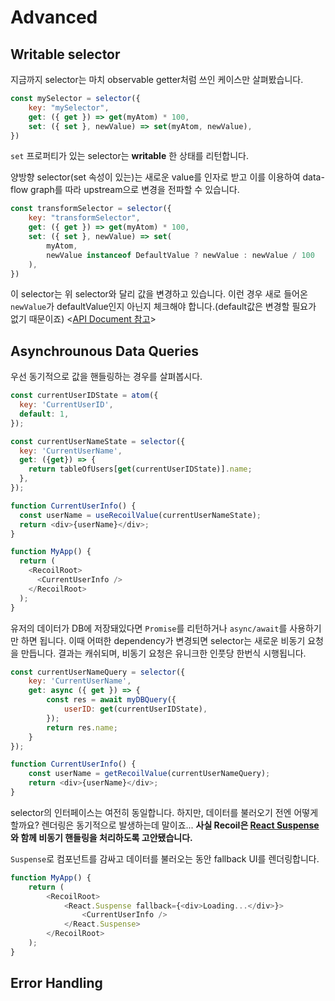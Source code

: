 # Advanced

## Writable selector

지금까지 selector는 마치 observable getter처럼 쓰인 케이스만 살펴봤습니다.

```javascript
const mySelector = selector({
    key: "mySelector",
    get: ({ get }) => get(myAtom) * 100,
    set: ({ set }, newValue) => set(myAtom, newValue),
})
```

`set` 프로퍼티가 있는 selector는 __writable__ 한 상태를 리턴합니다.

양방향 selector(set 속성이 있는)는 새로운 value를 인자로 받고 이를 이용하여 data-flow graph를 따라 upstream으로 변경을 전파할 수 있습니다.

```javascript
const transformSelector = selector({
    key: "transformSelector",
    get: ({ get }) => get(myAtom) * 100,
    set: ({ set }, newValue) => set(
        myAtom,
        newValue instanceof DefaultValue ? newValue : newValue / 100
    ),
})
```

이 selector는 위 selector와 달리 값을 변경하고 있습니다. 이런 경우 새로 들어온 `newValue`가 defaultValue인지 아닌지 체크해야 합니다.(default값은 변경할 필요가 없기 때문이죠)
<[API Document 참고](https://recoiljs.org/docs/api-reference/core/selector/)>


## Asynchrounous Data Queries

우선 동기적으로 값을 핸들링하는 경우를 살펴봅시다.

```javascript
const currentUserIDState = atom({
  key: 'CurrentUserID',
  default: 1,
});

const currentUserNameState = selector({
  key: 'CurrentUserName',
  get: ({get}) => {
    return tableOfUsers[get(currentUserIDState)].name;
  },
});

function CurrentUserInfo() {
  const userName = useRecoilValue(currentUserNameState);
  return <div>{userName}</div>;
}

function MyApp() {
  return (
    <RecoilRoot>
      <CurrentUserInfo />
    </RecoilRoot>
  );
}
```

유저의 데이터가 DB에 저장돼있다면 `Promise`를 리턴하거나 `async/await`를 사용하기만 하면 됩니다. 이때 어떠한 dependency가 변경되면 selector는 새로운 비동기 요청을 만듭니다. 결과는 캐쉬되며, 비동기 요청은 유니크한 인풋당 한번식 시행됩니다.

```javascript
const currentUserNameQuery = selector({
    key: 'CurrentUserName',
    get: async ({ get }) => {
        const res = await myDBQuery({
            userID: get(currentUserIDState),
        });
        return res.name;
    }
});

function CurrentUserInfo() {
    const userName = getRecoilValue(currentUserNameQuery);
    return <div>{userName}</div>;
}
```

selector의 인터페이스는 여전히 동일합니다. 하지만, 데이터를 불러오기 전엔 어떻게 할까요? 렌더링은 동기적으로 발생하는데 말이죠...   __사실 Recoil은 [React Suspense](https://reactjs.org/docs/concurrent-mode-suspense.html)와 함께 비동기 핸들링을 처리하도록 고안됐습니다.__

`Suspense`로 컴포넌트를 감싸고 데이터를 불러오는 동안 fallback UI를 렌더링합니다.

```javascript
function MyApp() {
    return (
        <RecoilRoot>
            <React.Suspense fallback={<div>Loading...</div>}>
                <CurrentUserInfo />
            </React.Suspense>
        </RecoilRoot>
    );
}
```

## Error Handling